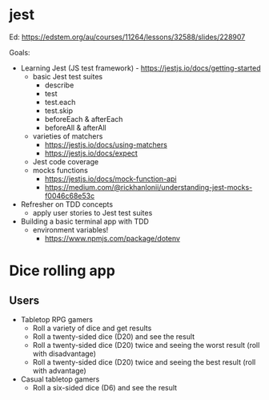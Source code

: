 # jest

Ed: https://edstem.org/au/courses/11264/lessons/32588/slides/228907

Goals:

- Learning Jest (JS test framework) - https://jestjs.io/docs/getting-started 
	- basic Jest test suites
		- describe
		- test 
		- test.each
		- test.skip
		- beforeEach & afterEach
		- beforeAll & afterAll
	- varieties of matchers
		- https://jestjs.io/docs/using-matchers
		- https://jestjs.io/docs/expect
	- Jest code coverage
	- mocks functions 
		- https://jestjs.io/docs/mock-function-api 
		- https://medium.com/@rickhanlonii/understanding-jest-mocks-f0046c68e53c 
- Refresher on TDD concepts
	- apply user stories to Jest test suites 
- Building a basic terminal app with TDD
	- environment variables!
		- https://www.npmjs.com/package/dotenv


# Dice rolling app 

## Users 

- Tabletop RPG gamers 
	- Roll a variety of dice and get results 
	- Roll a twenty-sided dice (D20) and see the result 
	- Roll a twenty-sided dice (D20) twice and seeing the worst result (roll with disadvantage) 
	- Roll a twenty-sided dice (D20) twice and seeing the best result (roll with advantage) 
- Casual tabletop gamers 
	- Roll a six-sided dice (D6) and see the result
